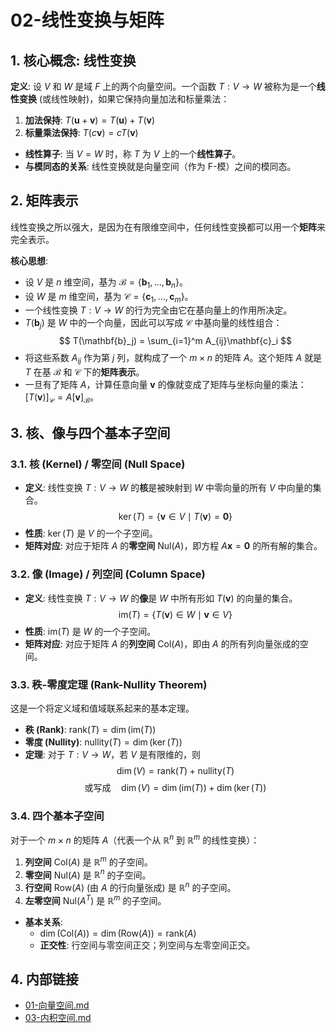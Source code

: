 # 02-线性变换与矩阵

## 1. 核心概念: 线性变换

**定义**: 设 $V$ 和 $W$ 是域 $F$ 上的两个向量空间。一个函数 $T: V \to W$ 被称为是一个**线性变换** (或线性映射)，如果它保持向量加法和标量乘法：

1. **加法保持**: $T(\mathbf{u} + \mathbf{v}) = T(\mathbf{u}) + T(\mathbf{v})$
2. **标量乘法保持**: $T(c\mathbf{v}) = cT(\mathbf{v})$

- **线性算子**: 当 $V=W$ 时，称 $T$ 为 $V$ 上的一个**线性算子**。
- **与模同态的关系**: 线性变换就是向量空间（作为 F-模）之间的模同态。

## 2. 矩阵表示

线性变换之所以强大，是因为在有限维空间中，任何线性变换都可以用一个**矩阵**来完全表示。

**核心思想**:

- 设 $V$ 是 $n$ 维空间，基为 $\mathcal{B} = \{\mathbf{b}_1, \dots, \mathbf{b}_n\}$。
- 设 $W$ 是 $m$ 维空间，基为 $\mathcal{C} = \{\mathbf{c}_1, \dots, \mathbf{c}_m\}$。
- 一个线性变换 $T: V \to W$ 的行为完全由它在基向量上的作用所决定。
- $T(\mathbf{b}_j)$ 是 $W$ 中的一个向量，因此可以写成 $\mathcal{C}$ 中基向量的线性组合：
  $$ T(\mathbf{b}_j) = \sum_{i=1}^m A_{ij}\mathbf{c}_i $$
- 将这些系数 $A_{ij}$ 作为第 $j$ 列，就构成了一个 $m \times n$ 的矩阵 $A$。这个矩阵 $A$ 就是 $T$ 在基 $\mathcal{B}$ 和 $\mathcal{C}$ 下的**矩阵表示**。
- 一旦有了矩阵 $A$，计算任意向量 $\mathbf{v}$ 的像就变成了矩阵与坐标向量的乘法：$[T(\mathbf{v})]_\mathcal{C} = A [\mathbf{v}]_\mathcal{B}$。

## 3. 核、像与四个基本子空间

### 3.1. 核 (Kernel) / 零空间 (Null Space)

- **定义**: 线性变换 $T: V \to W$ 的**核**是被映射到 $W$ 中零向量的所有 $V$ 中向量的集合。
  $$ \ker(T) = \{\mathbf{v} \in V \mid T(\mathbf{v}) = \mathbf{0}\} $$
- **性质**: $\ker(T)$ 是 $V$ 的一个子空间。
- **矩阵对应**: 对应于矩阵 $A$ 的**零空间** $\text{Nul}(A)$，即方程 $A\mathbf{x}=\mathbf{0}$ 的所有解的集合。

### 3.2. 像 (Image) / 列空间 (Column Space)

- **定义**: 线性变换 $T: V \to W$ 的**像**是 $W$ 中所有形如 $T(\mathbf{v})$ 的向量的集合。
  $$ \text{im}(T) = \{T(\mathbf{v}) \in W \mid \mathbf{v} \in V\} $$
- **性质**: $\text{im}(T)$ 是 $W$ 的一个子空间。
- **矩阵对应**: 对应于矩阵 $A$ 的**列空间** $\text{Col}(A)$，即由 $A$ 的所有列向量张成的空间。

### 3.3. 秩-零度定理 (Rank-Nullity Theorem)

这是一个将定义域和值域联系起来的基本定理。

- **秩 (Rank)**: $\text{rank}(T) = \dim(\text{im}(T))$
- **零度 (Nullity)**: $\text{nullity}(T) = \dim(\ker(T))$
- **定理**: 对于 $T: V \to W$，若 $V$ 是有限维的，则
  $$ \dim(V) = \text{rank}(T) + \text{nullity}(T) $$
  $$ \text{或写成} \quad \dim(V) = \dim(\text{im}(T)) + \dim(\ker(T)) $$

### 3.4. 四个基本子空间

对于一个 $m \times n$ 的矩阵 $A$（代表一个从 $\mathbb{R}^n$ 到 $\mathbb{R}^m$ 的线性变换）：

1. **列空间** $\text{Col}(A)$ 是 $\mathbb{R}^m$ 的子空间。
2. **零空间** $\text{Nul}(A)$ 是 $\mathbb{R}^n$ 的子空间。
3. **行空间** $\text{Row}(A)$ (由 $A$ 的行向量张成) 是 $\mathbb{R}^n$ 的子空间。
4. **左零空间** $\text{Nul}(A^T)$ 是 $\mathbb{R}^m$ 的子空间。

- **基本关系**:
  - $\dim(\text{Col}(A)) = \dim(\text{Row}(A)) = \text{rank}(A)$
  - **正交性**: 行空间与零空间正交；列空间与左零空间正交。

## 4. 内部链接

- [01-向量空间.md](./01-向量空间.md)
- [03-内积空间.md](./03-内积空间.md)
